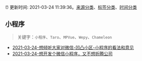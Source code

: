 :alarm_clock: 更新时间: 2021-03-24 11:39:36。[来源分类](../README.md)、[标签分类](../TAGS.md)、[时间分类](../TIMELINE.md)

## 小程序


> 关键字：`小程序`、`Taro`、`MPVue`、`Wepy`、`Chameleon`



- [2021-03-24-想倾听大家对微信-凹凸小区-小程序的看法和意见](https://www.v2ex.com/t/764766) 
- [2021-03-24-想开发个微信小程序，又不想折腾公司](https://www.v2ex.com/t/764747) 